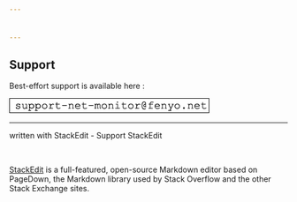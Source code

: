 ```yaml
---


---
```


<h2 id="support">Support</h2>
<p>Best-effort support is available here :</p>
<p><img src="docs/support.png" alt="support"></p>
<hr>
<p>written with StackEdit - Support StackEdit</p>
<p><a href="https://monetizejs.com/authorize?client_id=ESTHdCYOi18iLhhO&amp;summary=true"><img src="https://cdn.monetizejs.com/resources/button-32.png" alt=""></a></p>
<p><a href="https://stackedit.io/">StackEdit</a> is a full-featured, open-source Markdown editor based on PageDown, the Markdown library used by Stack Overflow and the other Stack Exchange sites.</p>

